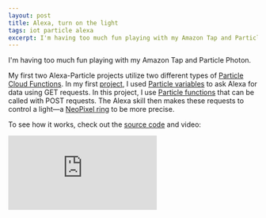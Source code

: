 ```yaml
---
layout: post
title: Alexa, turn on the light
tags: iot particle alexa
excerpt: I'm having too much fun playing with my Amazon Tap and Particle Photon. My first two Alexa-Particle projects utilize two different types of Particle Cloud Functions. In my first project, I used Particle variables to ask Alexa for data using GET requests. In this project, I use Particle functions that can be called with POST requests. The Alexa skill then makes these requests to control a light&mdash;a NeoPixel ring to be more precise....
---
```


I'm having too much fun playing with my Amazon Tap and Particle Photon.

My first two Alexa-Particle projects utilize two different types of [Particle Cloud Functions](https://docs.particle.io/reference/firmware/photon/#cloud-functions). In my first [project](/projects/particle-weather-station-alexa/), I used [Particle variables](https://docs.particle.io/reference/firmware/photon/#particle-variable-) to ask Alexa for data using GET requests. In this project, I use [Particle functions](https://docs.particle.io/reference/firmware/photon/#particle-function-) that can be called with POST requests. The Alexa skill then makes these requests to control a light&mdash;a [NeoPixel ring](https://www.adafruit.com/products/2856) to be more precise.

To see how it works, check out the [source code](https://github.com/estherjk/particle-light-alexa) and video:

<div class="mb-3">
  <div class="embed-responsive embed-responsive-16by9">
    <iframe class="embed-responsive-item" src="https://www.youtube.com/embed/y9VvusYF1sg" frameborder="0" allowfullscreen=""></iframe>
  </div>
</div>
